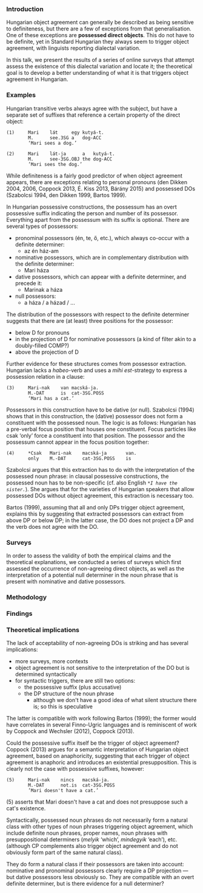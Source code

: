 ### Introduction

Hungarian object agreement can generally be described as being sensitive to
definiteness, but there are a few of exceptions from that generalisation.  One
of these exceptions are **possessed direct objects**. This do not have to be
definite, yet in Standard Hungarian they always seem to trigger object
agreement, with linguists reporting dialectal variation.

In this talk, we present the results of a series of online surveys that attempt
assess the existence of this dialectal variation and locate it; the theoretical
goal is to develop a better understanding of what it is that triggers object
agreement in Hungarian.

### Examples

Hungarian transitive verbs always agree with the subject, but have a separate
set of suffixes that reference a certain property of the direct object:

```
(1)     Mari    lát     egy kutyá-t.
        M.      see.3SG a   dog-ACC
        ‘Mari sees a dog.’

(2)     Mari    lát-ja      a   kutyá-t.
        M.      see-3SG.OBJ the dog-ACC
        ’Mari sees the dog.’
```

While definiteness is a fairly good predictor of when object agreement appears,
there are exceptions relating to personal pronouns (den Dikken 2004, 2006,
Coppock 2013, É. Kiss 2013, Bárány 2015) and possessed DOs (Szabolcsi 1994, den
Dikken 1999, Bartos 1999).

In Hungarian possessive constructions, the possessum has an overt possessive
suffix indicating the person and number of its possessor. Everything apart from
the possessum with its suffix is optional. There are several types of
possessors:

- pronominal possessors (én, te, ő, etc.), which always co-occur with a definite determiner:
    - az én ház-am
- nominative possessors, which are in complementary distribution with the definite determiner:
    - Mari háza
- dative possessors, which can appear with a definite determiner, and precede it:
    - Marinak a háza
- null possessors:
    - a háza / a házad / ...

The distribution of the possessors with respect to the definite determiner
suggests that there are (at least) three positions for the possessor:

- below D for pronouns
- in the projection of D for nominative possessors (a kind of filter akin to a doubly-filled COMP?)
- above the projection of D

Further evidence for these structures comes from possessor extraction.
Hungarian lacks a *habeo*-verb and uses a *mihi est*-strategy to express a
possession relation in a clause:

```
(3)     Mari-nak    van macská-ja.
        M.-DAT      is  cat-3SG.POSS
        ‘Mari has a cat.’
```

Possessors in this construction have to be dative (or null). Szabolcsi (1994)
shows that in this construction, the (dative) possessor does not form a
constituent with the possessed noun. The logic is as follows: Hungarian has a
pre-verbal focus position that houses one constituent. Focus particles like
csak ‘only’ force a constituent into that position. The possessor and the
possessum cannot appear in the focus position together:

```
(4)     *Csak   Mari-nak    macská-ja       van.
        only    M.-DAT      cat-3SG.POSS    is
```

Szabolcsi argues that this extraction has to do with the interpretation of the
possessed noun phrase: in clausal possessive constructions, the possessed noun
has to be non-specific (cf. also English *```*I have the sister.```*). She
argues that for the varieties of Hungarian speakers that allow possessed DOs
without object agreement, this extraction is necessary too.

Bartos (1999), assuming that all and only DPs trigger object agreement,
explains this by suggesting that extracted possessors can extract from above DP
or below DP; in the latter case, the DO does not project a DP and the verb does
not agree with the DO.

### Surveys

In order to assess the validity of both the empirical claims and the
theoretical explanations, we conducted a series of surveys which first assessed
the occurrence of non-agreeing direct objects, as well as the interpretation of
a potential null determiner in the noun phrase that is present with nominative
and dative possessors.

### Methodology

### Findings

### Theoretical implications

The lack of acceptability of non-agreeing DOs is striking and has several
implications:

- more surveys, more contexts
- object agreement is not sensitive to the interpretation of the DO but is determined syntactically
- for syntactic triggers, there are still two options:
    - the possessive suffix (plus accusative)
    - the DP structure of the noun phrase
        - although we don't have a good idea of what silent structure there is; so this is speculative

The latter is compatible with work following Bartos (1999); the former would
have correlates in several Finno-Ugric languages and is reminiscent of work by
Coppock and Wechsler (2012), Coppock (2013).

Could the possessive suffix itself be the trigger of object agreement? Coppock
(2013) argues for a semantic interpretation of Hungarian object agreement,
based on anaphoricity, suggesting that each trigger of object agreement is
anaphoric and introduces an existential presupposition. This is clearly not the
case with possessive suffixes, however:

```
(5)     Mari-nak    nincs   macská-ja.
        M.-DAT      not.is  cat-3SG.POSS
        ’Mari doesn't have a cat.’
```

(5) asserts that Mari doesn't have a cat and does not presuppose such a cat's
existence.

Syntactically, possessed noun phrases do not necessarily form a natural class
with other types of noun phrases triggering object agreement, which include
definite noun phrases, proper names, noun phrases with presuppositional
determiners (*melyik* ‘which’, *mindegyik* ‘each’), etc. (although CP
complements also trigger object agreement and do not obviously form part of the
same natural class).

They do form a natural class if their possessors are taken into account:
nominative and pronominal possessors clearly require a DP projection — but
dative possessors less obviously so. They are compatible with an overt definite
determiner, but is there evidence for a null determiner?
